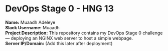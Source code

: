 
# DevOps Stage 0 - HNG 13

**Name:** Muaadh Adeleye  
**Slack Username:** Muaadh  
**Project Description:** This repository contains my DevOps Stage 0 challenge — deploying an NGINX web server to host a simple webpage.  
**Server IP/Domain:** (Add this later after deployment)
